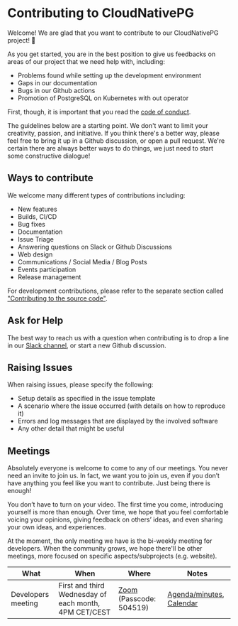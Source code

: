 # Contributing to CloudNativePG

Welcome! We are glad that you want to contribute to our CloudNativePG project! 💖

As you get started, you are in the best position to give us feedbacks on areas of
our project that we need help with, including:

* Problems found while setting up the development environment
* Gaps in our documentation
* Bugs in our Github actions
* Promotion of PostgreSQL on Kubernetes with out operator

First, though, it is important that you read the [code of
conduct](CODE-OF-CONDUCT.md).

The guidelines below are a starting point. We don't want to limit your
creativity, passion, and initiative. If you think there's a better way, please
feel free to bring it up in a Github discussion, or open a pull request. We're
certain there are always better ways to do things, we just need to start some
constructive dialogue!

## Ways to contribute

We welcome many different types of contributions including:

* New features
* Builds, CI/CD
* Bug fixes
* Documentation
* Issue Triage
* Answering questions on Slack or Github Discussions
* Web design
* Communications / Social Media / Blog Posts
* Events participation
* Release management

For development contributions, please refer to the separate section called
["Contributing to the source code"](contribute/README.md).

## Ask for Help

The best way to reach us with a question when contributing is to drop a line in
our [Slack channel](https://cloudnativepg.slack.com/archives/C03AT6KSKDL), or
start a new Github discussion.

## Raising Issues

When raising issues, please specify the following:

- Setup details as specified in the issue template
- A scenario where the issue occurred (with details on how to reproduce it)
- Errors and log messages that are displayed by the involved software
- Any other detail that might be useful

## Meetings

Absolutely everyone is welcome to come to any of our meetings. You never need an
invite to join us. In fact, we want you to join us, even if you don’t have
anything you feel like you want to contribute. Just being there is enough!

You don’t have to turn on your video. The first time you come, introducing
yourself is more than enough. Over time, we hope that you feel comfortable
voicing your opinions, giving feedback on others’ ideas, and even sharing your
own ideas, and experiences.

At the moment, the only meeting we have is the bi-weekly meeting for developers.
When the community grows, we hope there'll be other meetings, more focused on
specific aspects/subprojects (e.g. website).

| What               | When                                                | Where                                                                                                      | Notes                                                                                                              |
| ------------------ | ----------------------------------------------------- | ---------------------------------------------------------------------------------------------------------- | ------------------------------------------------------------------------------------------------------------------ |
| Developers meeting | First and third Wednesday of each month, 4PM CET/CEST | [Zoom](https://enterprisedb.zoom.us/j/97301107092?pwd=ckJtV2ZoSDdKZW9EWlR4ckpOWlNWQT09) (Passcode: 504519) | [Agenda/minutes](https://docs.google.com/document/d/1Bmf2AZG5WLKAyESJbYk7MbsfiuD3jgdIDQrDkNuKT9w/edit?usp=sharing), [Calendar](https://calendar.google.com/calendar/u/1?cid=NTRuNzMxMjY5aDNhcDN1cGs4MzdyYW9naThAZ3JvdXAuY2FsZW5kYXIuZ29vZ2xlLmNvbQ) |

